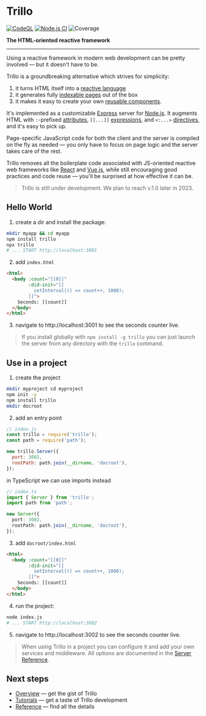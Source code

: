 # Trillo

[![CodeQL](https://github.com/trillo/trillo/actions/workflows/codeql.yml/badge.svg)](https://github.com/trillo/trillo/actions/workflows/codeql.yml)
[![Node.js CI](https://github.com/trillo/trillo/actions/workflows/node.js.yml/badge.svg)](https://github.com/trillo/trillo/actions/workflows/node.js.yml)
![Coverage](https://github.com/trillo/trillo/raw/main/res/coverage-badge-230912.svg)

**The HTML-oriented reactive framework**

---

Using a reactive framework in modern web development can be pretty involved &mdash;&nbsp;but&nbsp;it&nbsp;doesn't&nbsp;have&nbsp;to&nbsp;be.

Trillo is a groundbreaking alternative which strives for simplicity:

1. it turns HTML itself into a [reactive language](https://trillojs.gitbook.io/docs/topics/reactivity)
2. it generates fully [indexable pages](https://trillojs.gitbook.io/docs/topics/indexability) out of the box
3. it makes it easy to create your own [reusable components](https://trillojs.gitbook.io/docs/topics/reusability).

It's implemented as a customizable [Express](https://expressjs.com/) server for [Node.js](https://nodejs.org/). It augments HTML with `:`-prefixed [attributes](https://trillojs.gitbook.io/docs/reference/language#values), `[[...]]` [expressions](https://trillojs.gitbook.io/docs/reference/language#expressions), and `<:...>` [directives](https://trillojs.gitbook.io/docs/reference/preprocessor), and it's easy to pick up.

Page-specific JavaScript code for both the client and the server is  compiled on the fly as needed &mdash; you only have to focus on page logic and the server takes care of the rest.

Trillo removes all the boilerplate code associated with JS-oriented reactive web frameworks like [React](https://react.dev/) and [Vue.js](https://vuejs.org/), while still encouraging good practices and code reuse &mdash; you'll be surprised at how effective it can be.

> Trillo is still under development. We plan to reach v.1.0 later in 2023.

## Hello World

1. create a dir and install the package:

```sh
mkdir myapp && cd myapp
npm install trillo
npx trillo
# ... START http://localhost:3001
```

2. add `index.html`

```html
<html>
  <body :count="[[0]]"
        :did-init="[[
          setInterval(() => count++, 1000);
        ]]">
    Seconds: [[count]]
  </body>
</html>
```

3. navigate to http://localhost:3001 to see the seconds counter live.

> If you install globally with `npm install -g trillo` you can just launch the server from any directory with the `trillo` command.

## Use in a project

1. create the project

```sh
mkdir myproject cd myproject
npm init -y
npm install trillo
mkdir docroot
```

2. add an entry point

```js
// index.js
const trillo = require('trillo');
const path = require('path');

new trillo.Server({
  port: 3002,
  rootPath: path.join(__dirname, 'docroot'),
});
```

in TypeScript we can use imports instead

```ts
// index.ts
import { Server } from 'trillo';
import path from 'path';

new Server({
  port: 3002,
  rootPath: path.join(__dirname, 'docroot'),
});
```

3. add `docroot/index.html`

```html
<html>
  <body :count="[[0]]"
        :did-init="[[
          setInterval(() => count++, 1000);
        ]]">
    Seconds: [[count]]
  </body>
</html>
```

4. run the project:

```sh
node index.js
# ... START http://localhost:3002
```

5. navigate to http://localhost:3002 to see the seconds counter live.

> When using Trillo in a project you can configure it and add your own services and middleware. All options are documented in the [Server Reference](https://trillo.org/docs/reference/server).

## Next steps

* [Overview](https://trillojs.gitbook.io/docs/overview) &mdash; get the gist of Trillo
* [Tutorials](https://trillojs.gitbook.io/docs/tutorials) &mdash; get a taste of Trillo development
* [Reference](https://trillojs.gitbook.io/docs/reference) &mdash; find all the details
